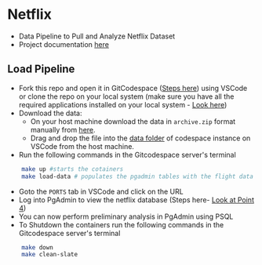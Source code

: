 # Netflix
* Data Pipeline to Pull and Analyze Netflix Dataset
* Project documentation [here](./Documentation.md)
## Load Pipeline
* Fork this repo and open it in GitCodespace ([Steps here](./Documentation.md#setting-up-git-codespace-instance)) using VSCode or clone the repo on your local system (make sure you have all the required applications installed on your local system - [Look here](./Documentation.md#application-installation))
*  Download the data:
    * On your host machine download the data in `archive.zip` format manually from [here](https://www.kaggle.com/datasets/shivamb/netflix-shows?resource=download).
    * Drag and drop the file into the [data folder](./data) of codespace instance on VSCode from the host machine.
* Run the following commands in the Gitcodespace server's terminal
```bash
    make up #starts the cotainers
    make load-data # populates the pgadmin tables with the flight data
```
* Goto the `PORTS` tab in VSCode and click on the URL
* Log into PgAdmin to view the netflix database (Steps here- [Look at Point 4](./Documentation.md#running-the-containers))
* You can now perform preliminary analysis in PgAdmin using PSQL
* To Shutdown the containers run the following commands in the Gitcodespace server's terminal
```bash
    make down
    make clean-slate
```
